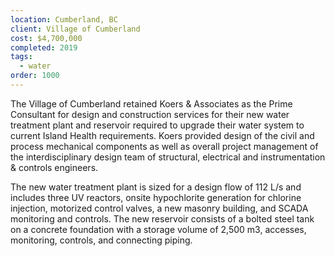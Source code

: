 ```yaml
---
location: Cumberland, BC
client: Village of Cumberland
cost: $4,700,000
completed: 2019
tags:
  - water
order: 1000
---
```

The Village of Cumberland retained Koers & Associates as the Prime Consultant for design and construction services for their new water treatment plant and reservoir required to upgrade their water system to current Island Health requirements.  Koers provided design of the civil and process mechanical components as well as overall project management of the interdisciplinary design team of structural, electrical and instrumentation & controls engineers.

The new water treatment plant is sized for a design flow of 112 L/s and includes three UV reactors, onsite hypochlorite generation for chlorine injection, motorized control valves, a new masonry building, and SCADA monitoring and controls.  The new reservoir consists of a bolted steel tank on a concrete foundation with a storage volume of 2,500 m3, accesses, monitoring, controls, and connecting piping.